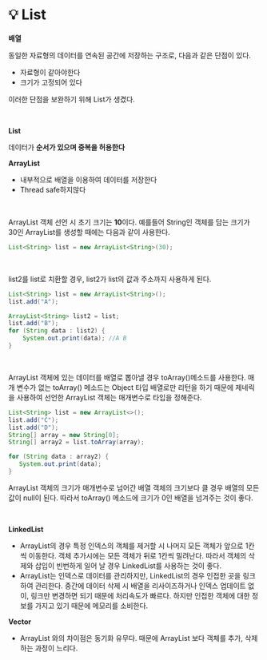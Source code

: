 # 💡 **List**

**배열**

동일한 자료형의 데이터를 연속된 공간에 저장하는 구조로, 다음과 같은 단점이 있다.

- 자료형이 같아야한다
- 크기가 고정되어 있다

이러한 단점을 보완하기 위해 List가 생겼다.

<br>

**List**

데이터가 **순서가 있으며 중복을 허용한다**

**ArrayList**

- 내부적으로 배열을 이용하여 데이터를 저장한다
- Thread safe하지않다

<br>

ArrayList 객체 선언 시 초기 크기는 **10**이다. 예를들어 String인 객체를 담는 크기가 30인 ArrayList를 생성할 때에는 다음과 같이 사용한다.

```java
List<String> list = new ArrayList<String>(30);
```

<br>

list2를 list로 치환할 경우, list2가 list의 값과 주소까지 사용하게 된다.

```java
List<String> list = new ArrayList<String>();
list.add("A");

ArrayList<String> list2 = list;
list.add("B");
for (String data : list2) {
    System.out.print(data); //A B
}
```

<br>

ArrayList 객체에 있는 데이터를 배열로 뽑아낼 경우 toArray()메소드를 사용한다. 매개 변수가 없는 toArray() 메소드는 Object 타입 배열로만 리턴을 하기 때문에 제네릭을 사용하여 선언한 ArrayList 객체는 매개변수로 타입을 정해준다.

```java
List<String> list = new ArrayList<>();
list.add("C");
list.add("D");
String[] array = new String[0];
String[] array2 = list.toArray(array);

for (String data : array2) {
   System.out.print(data);
}
```
ArrayList 객체의 크기가 매개변수로 넘어간 배열 객체의 크기보다 클 경우 배열의 모든 값이 null이 된다. 따라서 toArray() 메소드에 크기가 0인 배열을 넘겨주는 것이 좋다.

<br>

**LinkedList**

- ArrayList의 경우 특정 인덱스의 객체를 제거할 시 나머지 모든 객체가 앞으로 1칸씩 이동한다. 객체 추가시에는 모든 객체가 뒤로 1칸씩 밀려난다. 따라서 객체의 삭제와 삽입이 빈번하게 일어 날 경우 LinkedList를 사용하는 것이 좋다.
- ArrayList는 인덱스로 데이터를 관리하지만, LinkedList의 경우 인접한 곳을 링크하여 관리한다. 중간에 데이터 삭제 시 배열을 리사이즈하거나 인덱스 업데이트 없이, 링크만 변경하면 되기 때문에 처리속도가 빠르다. 하지만 인접한 객체에 대한 정보를 가지고 있기 때문에 메모리를 소비한다.


**Vector**

- ArrayList 와의 차이점은 동기화 유무다. 때문에 ArrayList 보다 객체를 추가, 삭제하는 과정이 느리다.

